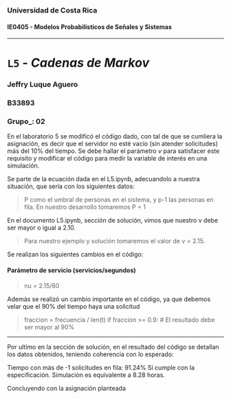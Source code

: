 ### Universidad de Costa Rica
#### IE0405 - Modelos Probabilísticos de Señales y Sistemas
---

# `L5` - *Cadenas de Markov*
### Jeffry Luque Aguero 
### B33893
### Grupo_: 02

En el laboratorio 5 se modificó el código dado, con tal de que se cumliera la asignación, es decir que el servidor no esté vacío (sin atender solicitudes) más del 10% del tiempo. Se debe hallar  el parámetro $\nu$ para satisfacer este requisito y modificar el código para medir la variable de interés en una simulación.

Se parte de la ecuación dada en el L5.ipynb, adecuandolo a nuestra situación, que sería con los siguientes datos:


> P como el umbral de personas en el sistema, y p-1 las personas en fila. En nuestro desarrollo tomaremos P = 1

En el documento L5.ipynb, sección de solución, vimos que nuestro v debe ser mayor o igual a 2.10.

> Para nuestro ejemplo y solución tomaremos el valor de v = 2.15.

Se realizan los siguientes cambios en el código: 
#### Parámetro de servicio (servicios/segundos)
>nu = 2.15/60

Además se realizó un cambio importante en el código, ya que debemos velar que el 90% del tiempo haya una solicitud
>fraccion = frecuencia / len(t)
if fraccion >= 0.9:  # El resultado debe ser mayor al 90%
---

Por ultimo en la sección de solución, en el resultado del código se detallan los datos obtenidos, teniendo coherencia con lo esperado:

>
Tiempo con más de -1 solicitudes en fila:
	 91.24%
	 Sí cumple con la especificación.
Simulación es equivalente a 8.28 horas.

Concluyendo con la asignación planteada
